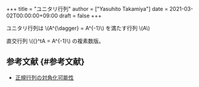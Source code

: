 +++
title = "ユニタリ行列"
author = ["Yasuhito Takamiya"]
date = 2021-03-02T00:00:00+09:00
draft = false
+++

ユニタリ行列は \\(A^{\dagger} = A^{-1}\\) を満たす行列 \\(A\\)

直交行列 \\({}^tA = A^{-1}\\) の複素数版。


## 参考文献 {#参考文献}

-   [正規行列の対角化可能性](https://dora.bk.tsukuba.ac.jp/~takeuchi/?%E7%B7%9A%E5%BD%A2%E4%BB%A3%E6%95%B0II%2F%E6%AD%A3%E8%A6%8F%E8%A1%8C%E5%88%97%E3%81%AE%E5%AF%BE%E8%A7%92%E5%8C%96%E5%8F%AF%E8%83%BD%E6%80%A7)
